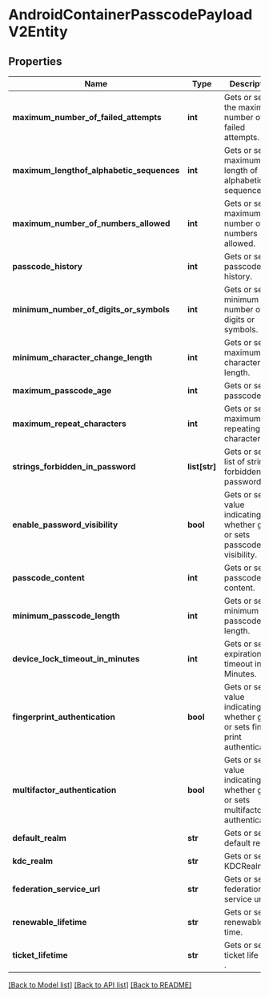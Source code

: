 # AndroidContainerPasscodePayloadV2Entity

## Properties
Name | Type | Description | Notes
------------ | ------------- | ------------- | -------------
**maximum_number_of_failed_attempts** | **int** | Gets or sets the maximum number of failed attempts. | [optional] 
**maximum_lengthof_alphabetic_sequences** | **int** | Gets or sets maximum length of alphabetic sequence. | [optional] 
**maximum_number_of_numbers_allowed** | **int** | Gets or sets maximum number of numbers allowed. | [optional] 
**passcode_history** | **int** | Gets or sets passcode history. | [optional] 
**minimum_number_of_digits_or_symbols** | **int** | Gets or sets minimum number of digits or symbols. | [optional] 
**minimum_character_change_length** | **int** | Gets or sets maximum character length. | [optional] 
**maximum_passcode_age** | **int** | Gets or sets passcode age. | [optional] 
**maximum_repeat_characters** | **int** | Gets or sets maximum repeating characters. | [optional] 
**strings_forbidden_in_password** | **list[str]** | Gets or sets list of strings forbidden in password. | [optional] 
**enable_password_visibility** | **bool** | Gets or sets a value indicating whether gets or sets passcode visibility. | [optional] 
**passcode_content** | **int** | Gets or sets passcode content. | [optional] 
**minimum_passcode_length** | **int** | Gets or sets minimum passcode length. | [optional] 
**device_lock_timeout_in_minutes** | **int** | Gets or sets expiration timeout in Minutes. | [optional] 
**fingerprint_authentication** | **bool** | Gets or sets a value indicating whether gets or sets finger print authentication. | [optional] 
**multifactor_authentication** | **bool** | Gets or sets a value indicating whether gets or sets multifactor authentication. | [optional] 
**default_realm** | **str** | Gets or sets default realm. | [optional] 
**kdc_realm** | **str** | Gets or sets KDCRealm. | [optional] 
**federation_service_url** | **str** | Gets or sets federation service url. | [optional] 
**renewable_lifetime** | **str** | Gets or sets renewable life time. | [optional] 
**ticket_lifetime** | **str** | Gets or sets ticket life time . | [optional] 

[[Back to Model list]](../README.md#documentation-for-models) [[Back to API list]](../README.md#documentation-for-api-endpoints) [[Back to README]](../README.md)


